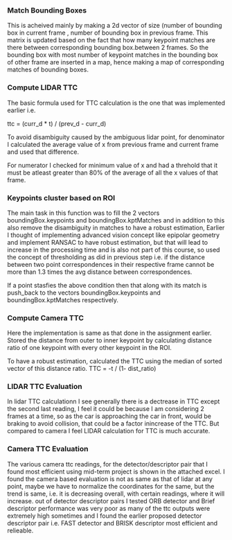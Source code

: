 ### Match Bounding Boxes

This is acheived mainly by making a 2d vector of size (number of bounding box in current frame , number of bounding box in previous frame. This matrix is updated based on the fact that how many keypoint matches are there between corresponding bounding box.between 2 frames. So the bounding box with most number of keypoint matches in the bounding box of other frame are inserted in a map, hence making a map of corresponding matches of bounding boxes.

### Compute LIDAR TTC

The basic formula used for TTC calculation is the one that was implemented earlier i.e.

ttc = (curr_d * t) / (prev_d - curr_d)

To avoid disambiguity caused by the ambiguous lidar point, for denominator I calculated the average value of x from previous frame and current frame and used that difference.

For numerator I checked for minimum value of x and had a threhold that it must be atleast greater than 80% of the average of all the x values of that frame.

### Keypoints cluster based on ROI

The main task in this function was to fill the 2 vectors boundingBox.keypoints and boundingBox.kptMatches and in addition to this also remove the disambiguity in matches to have a robust estimation, Earlier I thought of implementing advanced vision concept like epipolar geometry and implement RANSAC to have robust estimation, but that will lead to increase in the processing time and is also not part of this course, so used the concept of thresholding as did in previous step i.e. if the distance between two point correspondences in their respective frame cannot be more than 1.3 times the avg distance between correspondences. 

If a point stasfies the above condition then that along with its match is push_back to the vectors boundingBox.keypoints and boundingBox.kptMatches respectively.

### Compute Camera TTC

Here the implementation is same as that done in the assignment earlier. Stored the distance from outer to inner keypoint by calculating distance ratio of one keypoint with every other keypoint in the ROI.

To have a robust estimation, calculated the TTC using the median of sorted vector of this distance ratio. 
TTC = -t / (1- dist_ratio)

### LIDAR TTC Evaluation

In lidar TTC calculationn I see generally there is a dectrease in TTC except the second last reading, I feel it could be because I am considering 2 frames at a time, so as the car is approaching the car in front, would be braking to avoid collision, that could be a factor inincrease of the TTC. But compared to camera I feel LIDAR calculation for TTC is much accurate.

### Camera TTC Evaluation

The various camera ttc readings, for the detector/descriptor pair that I found most efficient using mid-term project is shown in the attached excel.
I found the camera based evaluation is not as same as that of lidar at any point, maybe we have to normalize the coordinates for the same, but the trend is same, i.e. it is decreasing overall, with certain readings, where it will increase.
out of detector descriptor pairs I tested ORB detector and Brief descriptor performance was very poor as many of the ttc outputs were extremely high sometimes and I found the earlier proposed detector descriptor pair i.e. FAST detector and BRISK descriptor most efficient and relieable.